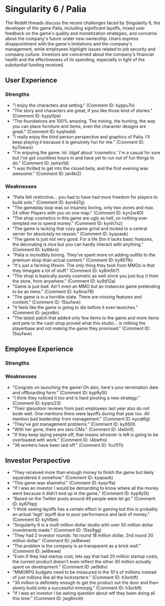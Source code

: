 

# Singularity 6 / Palia

The Reddit threads discuss the recent challenges faced by Singularity 6, the developer of the game Palia, including significant layoffs, mixed user feedback on the game's quality and monetization strategies, and concerns about the company's future under new ownership. Users express disappointment with the game's limitations and the company's management, while employees highlight issues related to job security and company culture. Investors are concerned about the company's financial health and the effectiveness of its spending, especially in light of the substantial funding received.

## User Experience

### Strengths


- "I enjoy the characters and setting." (Comment ID: kyppu7o)
- "The story and characters are great, if you like those kind of stories." (Comment ID: kypy0pe)
- "The foundations are 100% amazing. The mining, the hunting, the way you can place furniture and items, even the character designs are great." (Comment ID: kyqhodd)
- "I really enjoy the third person perspective and graphics of Palia. I'll keep playing it because it is genuinely fun for me." (Comment ID: ky7owwx)
- "I'm enjoying the game. lol. Idgaf about 'cosmetics.' I'm a casual for sure but I've got countless hours in and have yet to run out of fun things to do." (Comment ID: jwhxn1d)
- "I was thrilled to get into the closed beta, and the first evening was awesome." (Comment ID: jwi4kl2)




### Weaknesses


- "Palia felt restrictive... you had to have had more freedom for players to build solo." (Comment ID: kyn4d7g)
- "The gameplay loop was so insanely boring, only two zones and max. 24 other Players with you on one map." (Comment ID: kyn2w40)
- "The shop cosmetics in this game are ugly as hell, so nothing ever tempted me to spend money." (Comment ID: kynh7xz)
- "The game is lacking that cozy game grind and locked to a central server for absolutely no reason." (Comment ID: kyqoaxk)
- "The game is just not very good. For a life Sim it lacks basic features, the decorating is nice but you can hardly interact with anything." (Comment ID: ky6tkrn)
- "Palia is incredibly boring. They’ve spent more on adding outfits to the premium shop than actual content." (Comment ID: ky8511k)
- "It's just a farming lifesim. The only thing they took from MMOs is that they timegate a lot of stuff." (Comment ID: ky6m5h7)
- "The shop is basically purely cosmetic as well since you just buy it from the store, from anywhere." (Comment ID: ky9d12a)
- "Game is just bad. Ain't even an MMO but an instances game pretending to be an mmo." (Comment ID: ky6nw78)
- "The game is in a horrible state. There are missing features and content." (Comment ID: 15sufww)
- "It feels like the game is going to die before it even launches." (Comment ID: jwjzn8n)
- "The latest patch that added only few items to the game and more items and pets to the cash shop proved what this studio... is milking the playerbase and not making the game they promised." (Comment ID: 15sufww)




## Employee Experience

### Strengths





### Weaknesses


- "Congrats on launching the game! Oh also, here's your termination date and offboarding form." (Comment ID: kyp9y5t)
- "I think they noticed it too and is hard pivoting a new strategy." (Comment ID: kyqnz23)
- "Their glassdoor reviews from past employees last year also do not bode well. One mentions there were layoffs during that year too. All mention bad leadership from management." (Comment ID: kycql6g)
- "They've got management problems." (Comment ID: ky6fj0l)
- "With her gone, there are zero CMs." (Comment ID: l4e0nif)
- "If they keep laying people off, that means whoever is left is going to be overloaded with work." (Comment ID: l4bwfro)
- "36 workers have been laid off." (Comment ID: 1cu1f7i)




## Investor Perspective


- "They received more than enough money to finish the game but likely squandered it somehow." (Comment ID: kyqoaxk)
- "This game was shameful." (Comment ID: kyqv1fa)
- "If I was an investor I would be demanding to know where all the money went because it didn’t end up in the game." (Comment ID: kyp9y5t)
- "Based on the Twitter posts around 49 people were let go." (Comment ID: ky67tqq)
- "I think seeing layoffs has a certain effect in gaming but this is probably an actual 'legit' layoff due to poor performance and lack of money." (Comment ID: kyhfbei)
- "Singularity 6 is a multi million dollar studio with over 50 million dollar investments made." (Comment ID: 15ss9gg)
- "They had 2 investor rounds: 1st round 18 million dollar, 2nd round 30 million dollar." (Comment ID: jwl8wwe)
- "The problem is the company is as transparent as a brick wall." (Comment ID: jwl8wwe)
- "Even if they had startup cost, lets say that had 20 million startup costs, the current product doesn't even reflect the other 30 million actually spent on development." (Comment ID: jwl9dtv)
- "MMORPG budgets need to be measured in the 10's of millions instead of just millions like all the kickstarters." (Comment ID: h3orbft)
- "30 million is definitely enough to get the product out the door and then slowly build onto a successful mmorpg." (Comment ID: h3orbft)
- "If I was an investor I be asking question about wtf they been doing all this time." (Comment ID: jwg8moh)


